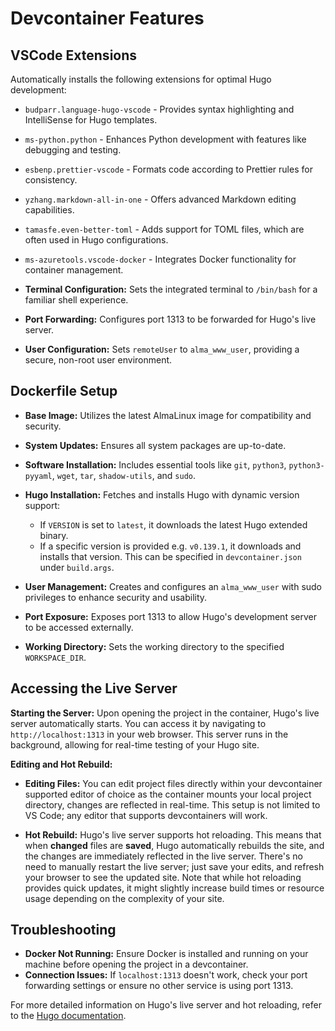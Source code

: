 # Devcontainer Features

## VSCode Extensions

Automatically installs the following extensions for optimal Hugo development:

- `budparr.language-hugo-vscode` - Provides syntax highlighting and IntelliSense for Hugo templates.
- `ms-python.python` - Enhances Python development with features like debugging and testing.
- `esbenp.prettier-vscode` - Formats code according to Prettier rules for consistency.
- `yzhang.markdown-all-in-one` - Offers advanced Markdown editing capabilities.
- `tamasfe.even-better-toml` - Adds support for TOML files, which are often used in Hugo configurations.
- `ms-azuretools.vscode-docker` - Integrates Docker functionality for container management.

- **Terminal Configuration:** Sets the integrated terminal to `/bin/bash` for a familiar shell experience.
- **Port Forwarding:** Configures port 1313 to be forwarded for Hugo's live server.
- **User Configuration:** Sets `remoteUser` to `alma_www_user`, providing a secure, non-root user environment.

## Dockerfile Setup

- **Base Image:** Utilizes the latest AlmaLinux image for compatibility and security.
- **System Updates:** Ensures all system packages are up-to-date.
- **Software Installation:** Includes essential tools like `git`, `python3`, `python3-pyyaml`, `wget`, `tar`, `shadow-utils`, and `sudo`.
- **Hugo Installation:** Fetches and installs Hugo with dynamic version support:

  - If `VERSION` is set to `latest`, it downloads the latest Hugo extended binary.
  - If a specific version is provided e.g. `v0.139.1`, it downloads and installs that version. This can be specified in `devcontainer.json` under `build.args`.

- **User Management:** Creates and configures an `alma_www_user` with sudo privileges to enhance security and usability.
- **Port Exposure:** Exposes port 1313 to allow Hugo's development server to be accessed externally.
- **Working Directory:** Sets the working directory to the specified `WORKSPACE_DIR`.

## Accessing the Live Server

**Starting the Server:** Upon opening the project in the container, Hugo's live server automatically starts. You can access it by navigating to `http://localhost:1313` in your web browser. This server runs in the background, allowing for real-time testing of your Hugo site.

**Editing and Hot Rebuild:**

- **Editing Files:** You can edit project files directly within your devcontainer supported editor of choice as the container mounts your local project directory, changes are reflected in real-time. This setup is not limited to VS Code; any editor that supports devcontainers will work.

- **Hot Rebuild:** Hugo's live server supports hot reloading. This means that when **changed** files are **saved**, Hugo automatically rebuilds the site, and the changes are immediately reflected in the live server. There's no need to manually restart the live server; just save your edits, and refresh your browser to see the updated site. Note that while hot reloading provides quick updates, it might slightly increase build times or resource usage depending on the complexity of your site.

## Troubleshooting

- **Docker Not Running:** Ensure Docker is installed and running on your machine before opening the project in a devcontainer.
- **Connection Issues:** If `localhost:1313` doesn't work, check your port forwarding settings or ensure no other service is using port 1313.

For more detailed information on Hugo's live server and hot reloading, refer to the [Hugo documentation](https://gohugo.io/getting-started/usage/#livereload).
